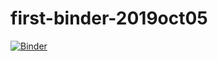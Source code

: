# first-binder-2019oct05

[![Binder](https://mybinder.org/badge_logo.svg)](https://mybinder.org/v2/gh/EddieVilla/first-binder-2019oct05/master)
